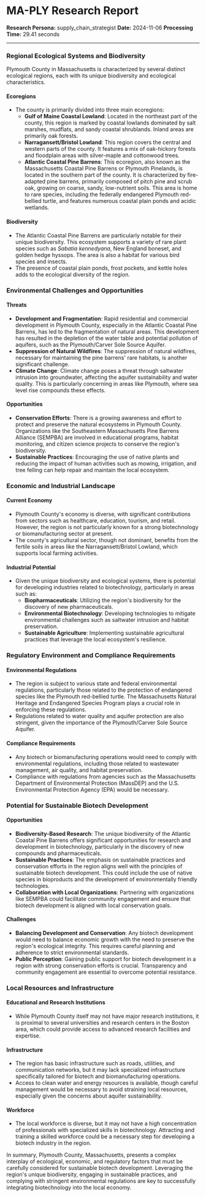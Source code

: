 # MA-PLY Research Report

**Research Persona:** supply_chain_strategist
**Date:** 2024-11-06
**Processing Time:** 29.41 seconds

---

### Regional Ecological Systems and Biodiversity

Plymouth County in Massachusetts is characterized by several distinct ecological regions, each with its unique biodiversity and ecological characteristics.

#### Ecoregions
- The county is primarily divided into three main ecoregions:
  - **Gulf of Maine Coastal Lowland**: Located in the northeast part of the county, this region is marked by coastal lowlands dominated by salt marshes, mudflats, and sandy coastal shrublands. Inland areas are primarily oak forests.
  - **Narragansett/Bristol Lowland**: This region covers the central and western parts of the county. It features a mix of oak-hickory forests and floodplain areas with silver-maple and cottonwood trees.
  - **Atlantic Coastal Pine Barrens**: This ecoregion, also known as the Massachusetts Coastal Pine Barrens or Plymouth Pinelands, is located in the southern part of the county. It is characterized by fire-adapted pine barrens, primarily composed of pitch pine and scrub oak, growing on coarse, sandy, low-nutrient soils. This area is home to rare species, including the federally endangered Plymouth red-bellied turtle, and features numerous coastal plain ponds and acidic wetlands.

#### Biodiversity
- The Atlantic Coastal Pine Barrens are particularly notable for their unique biodiversity. This ecosystem supports a variety of rare plant species such as *Sabatia kennedyana*, New England boneset, and golden hedge hyssops. The area is also a habitat for various bird species and insects.
- The presence of coastal plain ponds, frost pockets, and kettle holes adds to the ecological diversity of the region.

### Environmental Challenges and Opportunities

#### Threats
- **Development and Fragmentation**: Rapid residential and commercial development in Plymouth County, especially in the Atlantic Coastal Pine Barrens, has led to the fragmentation of natural areas. This development has resulted in the depletion of the water table and potential pollution of aquifers, such as the Plymouth/Carver Sole Source Aquifer.
- **Suppression of Natural Wildfires**: The suppression of natural wildfires, necessary for maintaining the pine barrens' rare habitats, is another significant challenge.
- **Climate Change**: Climate change poses a threat through saltwater intrusion into groundwater, affecting the aquifer sustainability and water quality. This is particularly concerning in areas like Plymouth, where sea level rise compounds these effects.

#### Opportunities
- **Conservation Efforts**: There is a growing awareness and effort to protect and preserve the natural ecosystems in Plymouth County. Organizations like the Southeastern Massachusetts Pine Barrens Alliance (SEMPBA) are involved in educational programs, habitat monitoring, and citizen science projects to conserve the region's biodiversity.
- **Sustainable Practices**: Encouraging the use of native plants and reducing the impact of human activities such as mowing, irrigation, and tree felling can help repair and maintain the local ecosystem.

### Economic and Industrial Landscape

#### Current Economy
- Plymouth County's economy is diverse, with significant contributions from sectors such as healthcare, education, tourism, and retail. However, the region is not particularly known for a strong biotechnology or biomanufacturing sector at present.
- The county's agricultural sector, though not dominant, benefits from the fertile soils in areas like the Narragansett/Bristol Lowland, which supports local farming activities.

#### Industrial Potential
- Given the unique biodiversity and ecological systems, there is potential for developing industries related to biotechnology, particularly in areas such as:
  - **Biopharmaceuticals**: Utilizing the region's biodiversity for the discovery of new pharmaceuticals.
  - **Environmental Biotechnology**: Developing technologies to mitigate environmental challenges such as saltwater intrusion and habitat preservation.
  - **Sustainable Agriculture**: Implementing sustainable agricultural practices that leverage the local ecosystem's resilience.

### Regulatory Environment and Compliance Requirements

#### Environmental Regulations
- The region is subject to various state and federal environmental regulations, particularly those related to the protection of endangered species like the Plymouth red-bellied turtle. The Massachusetts Natural Heritage and Endangered Species Program plays a crucial role in enforcing these regulations.
- Regulations related to water quality and aquifer protection are also stringent, given the importance of the Plymouth/Carver Sole Source Aquifer.

#### Compliance Requirements
- Any biotech or biomanufacturing operations would need to comply with environmental regulations, including those related to wastewater management, air quality, and habitat preservation.
- Compliance with regulations from agencies such as the Massachusetts Department of Environmental Protection (MassDEP) and the U.S. Environmental Protection Agency (EPA) would be necessary.

### Potential for Sustainable Biotech Development

#### Opportunities
- **Biodiversity-Based Research**: The unique biodiversity of the Atlantic Coastal Pine Barrens offers significant opportunities for research and development in biotechnology, particularly in the discovery of new compounds and pharmaceuticals.
- **Sustainable Practices**: The emphasis on sustainable practices and conservation efforts in the region aligns well with the principles of sustainable biotech development. This could include the use of native species in bioproducts and the development of environmentally friendly technologies.
- **Collaboration with Local Organizations**: Partnering with organizations like SEMPBA could facilitate community engagement and ensure that biotech development is aligned with local conservation goals.

#### Challenges
- **Balancing Development and Conservation**: Any biotech development would need to balance economic growth with the need to preserve the region's ecological integrity. This requires careful planning and adherence to strict environmental standards.
- **Public Perception**: Gaining public support for biotech development in a region with strong conservation efforts is crucial. Transparency and community engagement are essential to overcome potential resistance.

### Local Resources and Infrastructure

#### Educational and Research Institutions
- While Plymouth County itself may not have major research institutions, it is proximal to several universities and research centers in the Boston area, which could provide access to advanced research facilities and expertise.

#### Infrastructure
- The region has basic infrastructure such as roads, utilities, and communication networks, but it may lack specialized infrastructure specifically tailored for biotech and biomanufacturing operations.
- Access to clean water and energy resources is available, though careful management would be necessary to avoid straining local resources, especially given the concerns about aquifer sustainability.

#### Workforce
- The local workforce is diverse, but it may not have a high concentration of professionals with specialized skills in biotechnology. Attracting and training a skilled workforce could be a necessary step for developing a biotech industry in the region.

In summary, Plymouth County, Massachusetts, presents a complex interplay of ecological, economic, and regulatory factors that must be carefully considered for sustainable biotech development. Leveraging the region's unique biodiversity, engaging in sustainable practices, and complying with stringent environmental regulations are key to successfully integrating biotechnology into the local economy.